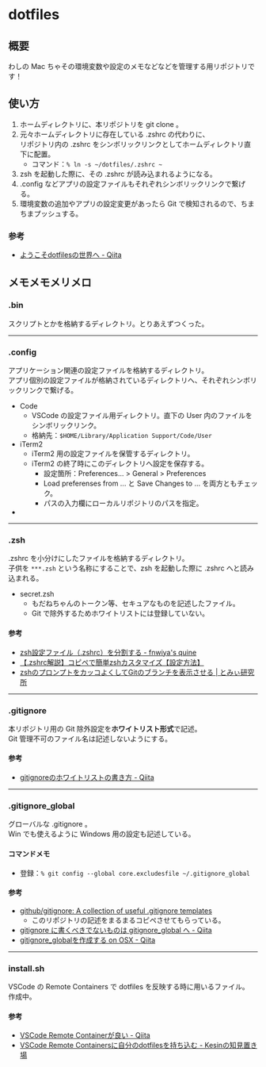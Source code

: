 # dotfiles
## 概要
わしの Mac ちゃその環境変数や設定のメモなどなどを管理する用リポジトリです！

## 使い方
1. ホームディレクトリに、本リポジトリを git clone 。
2. 元々ホームディレクトリに存在している .zshrc の代わりに、  
リポジトリ内の .zshrc をシンボリックリンクとしてホームディレクトリ直下に配置。
    - コマンド：`% ln -s ~/dotfiles/.zshrc ~`
3. zsh を起動した際に、その .zshrc が読み込まれるようになる。
4. .config などアプリの設定ファイルもそれぞれシンボリックリンクで繋げる。
5. 環境変数の追加やアプリの設定変更があったら Git で検知されるので、ちまちまプッシュする。
### 参考
- [ようこそdotfilesの世界へ - Qiita](https://qiita.com/yutakatay/items/c6c7584d9795799ee164)

## メモメモメリメロ
### .bin
スクリプトとかを格納するディレクトリ。とりあえずつくった。

---

### .config
アプリケーション関連の設定ファイルを格納するディレクトリ。  
アプリ個別の設定ファイルが格納されているディレクトリへ、それぞれシンボリックリンクで繋げる。
- Code
    - VSCode の設定ファイル用ディレクトリ。直下の User 内のファイルをシンボリックリンク。
    - 格納先：`$HOME/Library/Application Support/Code/User`
- iTerm2
    - iTerm2 用の設定ファイルを保管するディレクトリ。
    - iTerm2 の終了時にこのディレクトリへ設定を保存する。
        - 設定箇所：Preferences... > General > Preferences
        - Load preferenses from ... と Save Changes to ... を両方ともチェック。
        - パスの入力欄にローカルリポジトリのパスを指定。
- 

---

### .zsh
.zshrc を小分けにしたファイルを格納するディレクトリ。  
子供を `***.zsh` という名称にすることで、zsh を起動した際に .zshrc へと読み込まれる。  
- secret.zsh
    - もだねちゃんのトークン等、セキュアなものを記述したファイル。
    - Git で除外するためホワイトリストには登録していない。
#### 参考
- [zsh設定ファイル（.zshrc）を分割する - fnwiya's quine](http://fnwiya.hatenablog.com/entry/2015/11/03/191902)
- [【.zshrc解説】コピペで簡単zshカスタマイズ【設定方法】](https://suwaru.tokyo/【-zshrc解説】コピペで簡単zshカスタマイズ【設定方法/)
- [zshのプロンプトをカッコよくしてGitのブランチを表示させる | とみぃ研究所](https://tomiylab.com/2020/03/prompt/)

---

### .gitignore
本リポジトリ用の Git 除外設定を**ホワイトリスト形式**で記述。  
Git 管理不可のファイル名は記述しないようにする。

#### 参考
- [gitignoreのホワイトリストの書き方 - Qiita](https://qiita.com/sventouz/items/574bd67c7e43fff10546)

---

### .gitignore_global
グローバルな .gitignore 。  
Win でも使えるように Windows 用の設定も記述している。
#### コマンドメモ
- 登録：`% git config --global core.excludesfile ~/.gitignore_global`
#### 参考
- [github/gitignore: A collection of useful .gitignore templates](https://github.com/github/gitignore)
    - このリポジトリの記述をまるまるコピペさせてもらっている。
- [gitignore に書くべきでないものは gitignore_global へ - Qiita](https://qiita.com/elzup/items/4c92a2abdab56db3fb4e)
- [gitignore_globalを作成する on OSX - Qiita](https://qiita.com/pira/items/dd67077c5b414c8eb59d)

---

### install.sh
VSCode の Remote Containers で dotfiles を反映する時に用いるファイル。  
作成中。

#### 参考
- [VSCode Remote Containerが良い - Qiita](https://qiita.com/d0ne1s/items/d2649801c6f804019db7)
- [VSCode Remote Containersに自分のdotfilesを持ち込む - Kesinの知見置き場](http://kesin.hatenablog.com/entry/2020/07/10/083000)